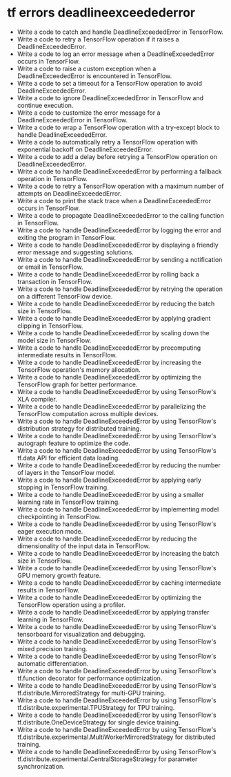 # tf errors deadlineexceedederror

- Write a code to catch and handle DeadlineExceededError in TensorFlow.
- Write a code to retry a TensorFlow operation if it raises a DeadlineExceededError.
- Write a code to log an error message when a DeadlineExceededError occurs in TensorFlow.
- Write a code to raise a custom exception when a DeadlineExceededError is encountered in TensorFlow.
- Write a code to set a timeout for a TensorFlow operation to avoid DeadlineExceededError.
- Write a code to ignore DeadlineExceededError in TensorFlow and continue execution.
- Write a code to customize the error message for a DeadlineExceededError in TensorFlow.
- Write a code to wrap a TensorFlow operation with a try-except block to handle DeadlineExceededError.
- Write a code to automatically retry a TensorFlow operation with exponential backoff on DeadlineExceededError.
- Write a code to add a delay before retrying a TensorFlow operation on DeadlineExceededError.
- Write a code to handle DeadlineExceededError by performing a fallback operation in TensorFlow.
- Write a code to retry a TensorFlow operation with a maximum number of attempts on DeadlineExceededError.
- Write a code to print the stack trace when a DeadlineExceededError occurs in TensorFlow.
- Write a code to propagate DeadlineExceededError to the calling function in TensorFlow.
- Write a code to handle DeadlineExceededError by logging the error and exiting the program in TensorFlow.
- Write a code to handle DeadlineExceededError by displaying a friendly error message and suggesting solutions.
- Write a code to handle DeadlineExceededError by sending a notification or email in TensorFlow.
- Write a code to handle DeadlineExceededError by rolling back a transaction in TensorFlow.
- Write a code to handle DeadlineExceededError by retrying the operation on a different TensorFlow device.
- Write a code to handle DeadlineExceededError by reducing the batch size in TensorFlow.
- Write a code to handle DeadlineExceededError by applying gradient clipping in TensorFlow.
- Write a code to handle DeadlineExceededError by scaling down the model size in TensorFlow.
- Write a code to handle DeadlineExceededError by precomputing intermediate results in TensorFlow.
- Write a code to handle DeadlineExceededError by increasing the TensorFlow operation's memory allocation.
- Write a code to handle DeadlineExceededError by optimizing the TensorFlow graph for better performance.
- Write a code to handle DeadlineExceededError by using TensorFlow's XLA compiler.
- Write a code to handle DeadlineExceededError by parallelizing the TensorFlow computation across multiple devices.
- Write a code to handle DeadlineExceededError by using TensorFlow's distribution strategy for distributed training.
- Write a code to handle DeadlineExceededError by using TensorFlow's autograph feature to optimize the code.
- Write a code to handle DeadlineExceededError by using TensorFlow's tf.data API for efficient data loading.
- Write a code to handle DeadlineExceededError by reducing the number of layers in the TensorFlow model.
- Write a code to handle DeadlineExceededError by applying early stopping in TensorFlow training.
- Write a code to handle DeadlineExceededError by using a smaller learning rate in TensorFlow training.
- Write a code to handle DeadlineExceededError by implementing model checkpointing in TensorFlow.
- Write a code to handle DeadlineExceededError by using TensorFlow's eager execution mode.
- Write a code to handle DeadlineExceededError by reducing the dimensionality of the input data in TensorFlow.
- Write a code to handle DeadlineExceededError by increasing the batch size in TensorFlow.
- Write a code to handle DeadlineExceededError by using TensorFlow's GPU memory growth feature.
- Write a code to handle DeadlineExceededError by caching intermediate results in TensorFlow.
- Write a code to handle DeadlineExceededError by optimizing the TensorFlow operation using a profiler.
- Write a code to handle DeadlineExceededError by applying transfer learning in TensorFlow.
- Write a code to handle DeadlineExceededError by using TensorFlow's tensorboard for visualization and debugging.
- Write a code to handle DeadlineExceededError by using TensorFlow's mixed precision training.
- Write a code to handle DeadlineExceededError by using TensorFlow's automatic differentiation.
- Write a code to handle DeadlineExceededError by using TensorFlow's tf.function decorator for performance optimization.
- Write a code to handle DeadlineExceededError by using TensorFlow's tf.distribute.MirroredStrategy for multi-GPU training.
- Write a code to handle DeadlineExceededError by using TensorFlow's tf.distribute.experimental.TPUStrategy for TPU training.
- Write a code to handle DeadlineExceededError by using TensorFlow's tf.distribute.OneDeviceStrategy for single device training.
- Write a code to handle DeadlineExceededError by using TensorFlow's tf.distribute.experimental.MultiWorkerMirroredStrategy for distributed training.
- Write a code to handle DeadlineExceededError by using TensorFlow's tf.distribute.experimental.CentralStorageStrategy for parameter synchronization.